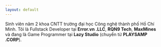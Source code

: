 ```yaml
---
layout: default
---
```


<p>Sinh viên năm 2 khoa CNTT trường đại học Công nghệ thành phố Hồ Chí Minh. Tôi là Fullstack Developer tại <strong>Error.vn .LLC</strong>, <strong>RQN9 Tech</strong>, <strong>MaxMines</strong> và đang là Game Programmer tại <strong>Lazy Studio</strong> (chuyển từ <strong>PLAYSAMP .CORP</strong>).</p>